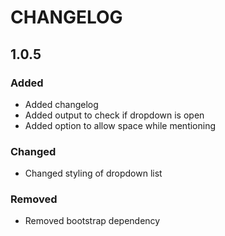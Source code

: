 # CHANGELOG

## 1.0.5

### Added
- Added changelog
- Added output to check if dropdown is open
- Added option to allow space while mentioning
### Changed
- Changed styling of dropdown list
### Removed
- Removed bootstrap dependency